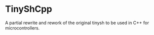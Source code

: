 # TinyShCpp
A partial rewrite and rework of the original tinysh to be used in C++ for microcontrollers.
